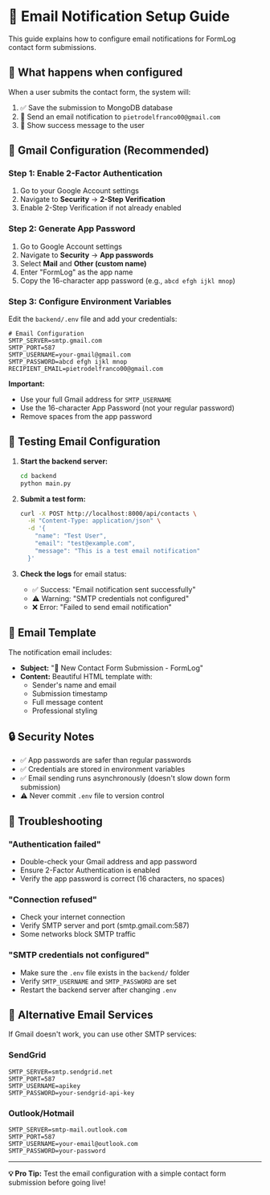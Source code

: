 # 📧 Email Notification Setup Guide

This guide explains how to configure email notifications for FormLog contact form submissions.

## 🎯 What happens when configured

When a user submits the contact form, the system will:
1. ✅ Save the submission to MongoDB database
2. 📧 Send an email notification to `pietrodelfranco00@gmail.com`
3. 🎉 Show success message to the user

## 🔧 Gmail Configuration (Recommended)

### Step 1: Enable 2-Factor Authentication
1. Go to your Google Account settings
2. Navigate to **Security** → **2-Step Verification**
3. Enable 2-Step Verification if not already enabled

### Step 2: Generate App Password
1. Go to Google Account settings
2. Navigate to **Security** → **App passwords**
3. Select **Mail** and **Other (custom name)**
4. Enter "FormLog" as the app name
5. Copy the 16-character app password (e.g., `abcd efgh ijkl mnop`)

### Step 3: Configure Environment Variables
Edit the `backend/.env` file and add your credentials:

```env
# Email Configuration
SMTP_SERVER=smtp.gmail.com
SMTP_PORT=587
SMTP_USERNAME=your-gmail@gmail.com
SMTP_PASSWORD=abcd efgh ijkl mnop
RECIPIENT_EMAIL=pietrodelfranco00@gmail.com
```

**Important:** 
- Use your full Gmail address for `SMTP_USERNAME`
- Use the 16-character App Password (not your regular password)
- Remove spaces from the app password

## 🧪 Testing Email Configuration

1. **Start the backend server:**
   ```bash
   cd backend
   python main.py
   ```

2. **Submit a test form:**
   ```bash
   curl -X POST http://localhost:8000/api/contacts \
     -H "Content-Type: application/json" \
     -d '{
       "name": "Test User",
       "email": "test@example.com", 
       "message": "This is a test email notification"
     }'
   ```

3. **Check the logs** for email status:
   - ✅ Success: "Email notification sent successfully"
   - ⚠️ Warning: "SMTP credentials not configured"
   - ❌ Error: "Failed to send email notification"

## 📧 Email Template

The notification email includes:
- **Subject:** "🔔 New Contact Form Submission - FormLog"
- **Content:** Beautiful HTML template with:
  - Sender's name and email
  - Submission timestamp
  - Full message content
  - Professional styling

## 🔒 Security Notes

- ✅ App passwords are safer than regular passwords
- ✅ Credentials are stored in environment variables
- ✅ Email sending runs asynchronously (doesn't slow down form submission)
- ⚠️ Never commit `.env` file to version control

## 🚨 Troubleshooting

### "Authentication failed"
- Double-check your Gmail address and app password
- Ensure 2-Factor Authentication is enabled
- Verify the app password is correct (16 characters, no spaces)

### "Connection refused"
- Check your internet connection
- Verify SMTP server and port (smtp.gmail.com:587)
- Some networks block SMTP traffic

### "SMTP credentials not configured"
- Make sure the `.env` file exists in the `backend/` folder
- Verify `SMTP_USERNAME` and `SMTP_PASSWORD` are set
- Restart the backend server after changing `.env`

## 🔄 Alternative Email Services

If Gmail doesn't work, you can use other SMTP services:

### SendGrid
```env
SMTP_SERVER=smtp.sendgrid.net
SMTP_PORT=587
SMTP_USERNAME=apikey
SMTP_PASSWORD=your-sendgrid-api-key
```

### Outlook/Hotmail
```env
SMTP_SERVER=smtp-mail.outlook.com
SMTP_PORT=587
SMTP_USERNAME=your-email@outlook.com
SMTP_PASSWORD=your-password
```

---

**💡 Pro Tip:** Test the email configuration with a simple contact form submission before going live!
